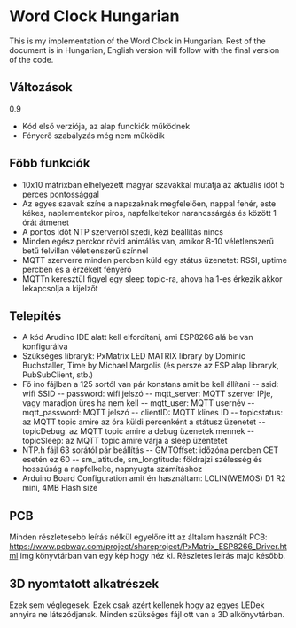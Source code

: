 # Word Clock Hungarian
This is my implementation of the Word Clock in Hungarian. Rest of the document is in Hungarian, English version will follow with the final version of the code.

## Változások
0.9
- Kód első verziója, az alap funckiók működnek
- Fényerő szabályzás még nem működik

## Föbb funkciók
- 10x10 mátrixban elhelyezett magyar szavakkal mutatja az aktuális időt 5 perces pontossággal
- Az egyes szavak színe a napszaknak megfelelően, nappal fehér, este kékes, naplementekor piros, napfelkeltekor narancssárgás és között 1 órát átmenet
- A pontos időt NTP szerverről szedi, kézi beállítás nincs
- Minden egész perckor rövid animálás van, amikor 8-10 véletlenszerű betű felvillan véletlenszerű színnel
- MQTT szerverre minden percben küld egy státus üzenetet: RSSI, uptime percben és a érzékelt fényerő
- MQTTn keresztül figyel egy sleep topic-ra, ahova ha 1-es érkezik akkor lekapcsolja a kijelzőt

## Telepítés
- A kód Arudino IDE alatt kell elfordítani, ami ESP8266 alá be van konfigurálva
- Szükséges libraryk: PxMatrix LED MATRIX library by Dominic Buchstaller, Time by Michael Margolis (és persze az ESP alap libraryk, PubSubClient, stb.)
- Fő ino fájlban a 125 sortól van pár konstans amit be kell állítani
-- ssid: wifi SSID
-- password: wifi jelszó
-- mqtt_server: MQTT szerver IPje, vagy maradjon üres ha nem kell
-- mqtt_user: MQTT usernév
-- mqtt_password: MQTT jelszó
-- clientID: MQTT klines ID
-- topicstatus: az MQTT topic amire az óra küldi percenként a státusz üzenetet
-- topicDebug: az MQTT topic amire a debug üzenetek mennek
-- topicSleep: az MQTT topic amire várja a sleep üzentetet
- NTP.h fájl 63 sorától pár beállítás
-- GMTOffset: időzóna percben CET esetén ez 60
-- sm_latitude, sm_longtitude: földrajzi szélesség és hosszúság a napfelkelte, napnyugta számításhoz
- Arduino Board Configuration amit én használtam: LOLIN(WEMOS) D1 R2 mini, 4MB Flash size

## PCB
Minden részletesebb leírás nélkül egyelőre itt az általam használt PCB: https://www.pcbway.com/project/shareproject/PxMatrix_ESP8266_Driver.html
img könyvtárban van egy kép hogy néz ki. Részletes leírás majd később.

## 3D nyomtatott alkatrészek
Ezek sem véglegesek. Ezek csak azért kellenek hogy az egyes LEDek annyira ne látszódjanak. Minden szükséges fájl ott van a 3D alkönyvtárban.
